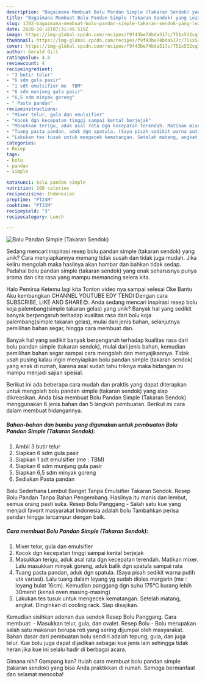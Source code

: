 ```yaml
---
description: "Bagaimana Membuat Bolu Pandan Simple (Takaran Sendok) yang Lezat Sekali"
title: "Bagaimana Membuat Bolu Pandan Simple (Takaran Sendok) yang Lezat Sekali"
slug: 1702-bagaimana-membuat-bolu-pandan-simple-takaran-sendok-yang-lezat-sekali
date: 2020-10-16T07:31:49.519Z
image: https://img-global.cpcdn.com/recipes/f9f43be74bda517c/751x532cq70/bolu-pandan-simple-takaran-sendok-foto-resep-utama.jpg
thumbnail: https://img-global.cpcdn.com/recipes/f9f43be74bda517c/751x532cq70/bolu-pandan-simple-takaran-sendok-foto-resep-utama.jpg
cover: https://img-global.cpcdn.com/recipes/f9f43be74bda517c/751x532cq70/bolu-pandan-simple-takaran-sendok-foto-resep-utama.jpg
author: Gerald Gill
ratingvalue: 4.8
reviewcount: 4
recipeingredient:
- "3 butir telur"
- "6 sdm gula pasir"
- "1 sdt emulsifier me  TBM"
- "6 sdm munjung gula pasir"
- "6,5 sdm minyak goreng"
- " Pasta pandan"
recipeinstructions:
- "Mixer telur, gula dan emulsifier"
- "Kocok dgn kecepatan tinggi sampai kental berjejak"
- "Masukkan terigu, aduk asal rata dgn kecepatan terendah. Matikan mixer. Lalu masukkan minyak goreng, aduk balik dgn spatula sampai rata"
- "Tuang pasta pandan, aduk dgn spatula. (Saya pisah sedikit warna putih utk variasi). Lalu tuang dalam loyang yg sudah dioles margarin (me : loyang bulat 16cm). Kemudian panggang dgn suhu 175°C kurang lebih 30menit (kenali oven masing-masing)"
- "Lakukan tes tusuk untuk mengecek kematangan. Setelah matang, angkat. Dinginkan di cooling rack. Siap disajikan."
categories:
- Resep
tags:
- bolu
- pandan
- simple

katakunci: bolu pandan simple 
nutrition: 108 calories
recipecuisine: Indonesian
preptime: "PT24M"
cooktime: "PT33M"
recipeyield: "3"
recipecategory: Lunch

---
```



![Bolu Pandan Simple (Takaran Sendok)](https://img-global.cpcdn.com/recipes/f9f43be74bda517c/751x532cq70/bolu-pandan-simple-takaran-sendok-foto-resep-utama.jpg)

Sedang mencari inspirasi resep bolu pandan simple (takaran sendok) yang unik? Cara menyiapkannya memang tidak susah dan tidak juga mudah. Jika keliru mengolah maka hasilnya akan hambar dan bahkan tidak sedap. Padahal bolu pandan simple (takaran sendok) yang enak seharusnya punya aroma dan cita rasa yang mampu memancing selera kita.

Halo Pemirsa Ketemu lagi kita Tonton video nya sampai selesai Oke Bantu Aku kembangkan CHANNEL YOUTUBE EDY TENDI Dengan cara SUBSCRIBE, LIKE AND SHARE😍. Anda sedang mencari inspirasi resep bolu koja palembang(simple takaran gelas) yang unik? Banyak hal yang sedikit banyak berpengaruh terhadap kualitas rasa dari bolu koja palembang(simple takaran gelas), mulai dari jenis bahan, selanjutnya pemilihan bahan segar, hingga cara membuat dan.

Banyak hal yang sedikit banyak berpengaruh terhadap kualitas rasa dari bolu pandan simple (takaran sendok), mulai dari jenis bahan, kemudian pemilihan bahan segar sampai cara mengolah dan menyajikannya. Tidak usah pusing kalau ingin menyiapkan bolu pandan simple (takaran sendok) yang enak di rumah, karena asal sudah tahu triknya maka hidangan ini mampu menjadi sajian spesial.


Berikut ini ada beberapa cara mudah dan praktis yang dapat diterapkan untuk mengolah bolu pandan simple (takaran sendok) yang siap dikreasikan. Anda bisa membuat Bolu Pandan Simple (Takaran Sendok) menggunakan 6 jenis bahan dan 5 langkah pembuatan. Berikut ini cara dalam membuat hidangannya.

<!--inarticleads1-->

##### Bahan-bahan dan bumbu yang digunakan untuk pembuatan Bolu Pandan Simple (Takaran Sendok):

1. Ambil 3 butir telur
1. Siapkan 6 sdm gula pasir
1. Siapkan 1 sdt emulsifier (me : TBM)
1. Siapkan 6 sdm munjung gula pasir
1. Siapkan 6,5 sdm minyak goreng
1. Sediakan  Pasta pandan


Bolu Sederhana Lembut Banget Tanpa Emulsifier Takaran Sendok. Resep Bolu Pandan Tanpa Bahan Pengembang. Hasilnya itu manis dan lembut, semua orang pasti suka. Resep Bolu Panggang - Salah satu kue yang menjadi favorit masyarakat Indonesia adalah bolu Tambahkan perisa pandan hingga tercampur dengan baik. 

<!--inarticleads2-->

##### Cara membuat Bolu Pandan Simple (Takaran Sendok):

1. Mixer telur, gula dan emulsifier
1. Kocok dgn kecepatan tinggi sampai kental berjejak
1. Masukkan terigu, aduk asal rata dgn kecepatan terendah. Matikan mixer. Lalu masukkan minyak goreng, aduk balik dgn spatula sampai rata
1. Tuang pasta pandan, aduk dgn spatula. (Saya pisah sedikit warna putih utk variasi). Lalu tuang dalam loyang yg sudah dioles margarin (me : loyang bulat 16cm). Kemudian panggang dgn suhu 175°C kurang lebih 30menit (kenali oven masing-masing)
1. Lakukan tes tusuk untuk mengecek kematangan. Setelah matang, angkat. Dinginkan di cooling rack. Siap disajikan.


Kemudian sisihkan adonan dua sendok Resep Bolu Panggang. Cara membuat: - Masukkan telur, gula, dan ovalet. Resep Bolu - Bolu merupakan salah satu makanan berupa roti yang sering dijumpai oleh masyarakat. Bahan dasar dari pembuatan bolu sendiri adalah tepung, gula, dan juga telur. Kue bolu juga dapat dijadikan sebagai kue jenis lain sehingga tidak heran jika kue ini selalu hadir di berbagai acara. 

Gimana nih? Gampang kan? Itulah cara membuat bolu pandan simple (takaran sendok) yang bisa Anda praktikkan di rumah. Semoga bermanfaat dan selamat mencoba!
